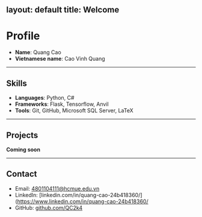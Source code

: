 layout: default
title: Welcome
---

# Profile

- **Name**: Quang Cao
- **Vietnamese name**: Cao Vinh Quang

---

## Skills

- <b>Languages</b>: Python, C#
- <b>Frameworks</b>: Flask, Tensorflow, Anvil
- <b>Tools</b>: Git, GitHub, Microsoft SQL Server, LaTeX

---

## Projects
<b>Coming soon</b>

---

## Contact

- Email: 4801104111@hcmue.edu.vn  
- LinkedIn: [linkedin.com/in/quang-cao-24b418360/](https://www.linkedin.com/in/quang-cao-24b418360/
- GitHub: [github.com/QC2k4](https://github.com/QC2k4)

